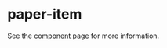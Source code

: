 paper-item
=========

See the [component page](http://polymer.github.io/paper-item) for more information.
